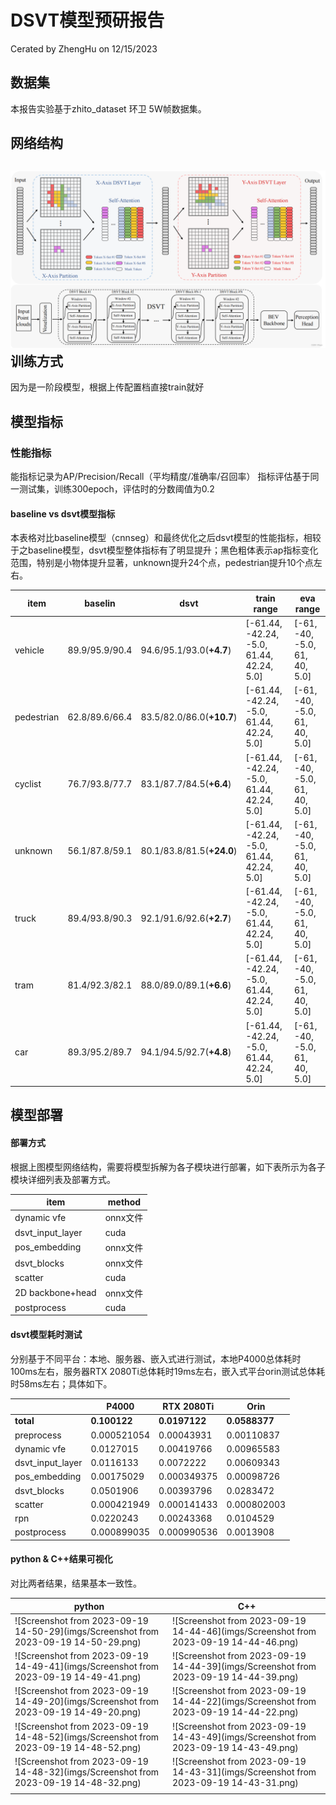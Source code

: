 # DSVT模型预研报告

Cerated by ZhengHu on 12/15/2023

## 数据集

本报告实验基于zhito_dataset 环卫 5W帧数据集。

## 网络结构

## ![584bdbc1686543849c7614a323427687](imgs/584bdbc1686543849c7614a323427687.png)训练方式

因为是一阶段模型，根据上传配置档直接train就好

## 模型指标

### 性能指标

能指标记录为AP/Precision/Recall（平均精度/准确率/召回率）
指标评估基于同一测试集，训练300epoch，评估时的分数阈值为0.2

#### baseline vs dsvt模型指标

本表格对比baseline模型（cnnseg）和最终优化之后dsvt模型的性能指标，相较于之baseline模型，dsvt模型整体指标有了明显提升；黑色粗体表示ap指标变化范围，特别是小物体提升显著，unknown提升24个点，pedestrian提升10个点左右。

| item       | baselin        | dsvt                      | train range                               | eva range                     |
| ---------- | -------------- | ------------------------- | ----------------------------------------- | ----------------------------- |
| vehicle    | 89.9/95.9/90.4 | 94.6/95.1/93.0(**+4.7**)  | [-61.44, -42.24, -5.0, 61.44, 42.24, 5.0] | [-61, -40, -5.0, 61, 40, 5.0] |
| pedestrian | 62.8/89.6/66.4 | 83.5/82.0/86.0(**+10.7**) | [-61.44, -42.24, -5.0, 61.44, 42.24, 5.0] | [-61, -40, -5.0, 61, 40, 5.0] |
| cyclist    | 76.7/93.8/77.7 | 83.1/87.7/84.5(**+6.4**)  | [-61.44, -42.24, -5.0, 61.44, 42.24, 5.0] | [-61, -40, -5.0, 61, 40, 5.0] |
| unknown    | 56.1/87.8/59.1 | 80.1/83.8/81.5(**+24.0**) | [-61.44, -42.24, -5.0, 61.44, 42.24, 5.0] | [-61, -40, -5.0, 61, 40, 5.0] |
| truck      | 89.4/93.8/90.3 | 92.1/91.6/92.6(**+2.7**)  | [-61.44, -42.24, -5.0, 61.44, 42.24, 5.0] | [-61, -40, -5.0, 61, 40, 5.0] |
| tram       | 81.4/92.3/82.1 | 88.0/89.0/89.1(**+6.6**)  | [-61.44, -42.24, -5.0, 61.44, 42.24, 5.0] | [-61, -40, -5.0, 61, 40, 5.0] |
| car        | 89.3/95.2/89.7 | 94.1/94.5/92.7(**+4.8**)  | [-61.44, -42.24, -5.0, 61.44, 42.24, 5.0] | [-61, -40, -5.0, 61, 40, 5.0] |

## 模型部署

#### 部署方式

根据上图模型网络结构，需要将模型拆解为各子模块进行部署，如下表所示为各子模块详细列表及部署方式。

| item             | method   |
| ---------------- | -------- |
| dynamic vfe      | onnx文件 |
| dsvt_input_layer | cuda     |
| pos_embedding    | onnx文件 |
| dsvt_blocks      | onnx文件 |
| scatter          | cuda     |
| 2D backbone+head | onnx文件 |
| postprocess      | cuda     |



#### dsvt模型耗时测试

分别基于不同平台：本地、服务器、嵌入式进行测试，本地P4000总体耗时100ms左右，服务器RTX 2080Ti总体耗时19ms左右，嵌入式平台orin测试总体耗时58ms左右；具体如下。

|                  | P4000        | RTX 2080Ti    | Orin          |
| ---------------- | ------------ | ------------- | ------------- |
| **total**        | **0.100122** | **0.0197122** | **0.0588377** |
| preprocess       | 0.000521054  | 0.00043931    | 0.00110837    |
| dynamic vfe      | 0.0127015    | 0.00419766    | 0.00965583    |
| dsvt_input_layer | 0.0116133    | 0.0072222     | 0.00609343    |
| pos_embedding    | 0.00175029   | 0.000349375   | 0.00098726    |
| dsvt_blocks      | 0.0501906    | 0.00393796    | 0.0283472     |
| scatter          | 0.000421949  | 0.000141433   | 0.000802003   |
| rpn              | 0.0220243    | 0.00243368    | 0.0104529     |
| postprocess      | 0.000899035  | 0.000990536   | 0.0013908     |

#### python & C++结果可视化

对比两者结果，结果基本一致性。

| python                                                       | C++                                                          |
| ------------------------------------------------------------ | ------------------------------------------------------------ |
| ![Screenshot from 2023-09-19 14-50-29](imgs/Screenshot from 2023-09-19 14-50-29.png) | ![Screenshot from 2023-09-19 14-44-46](imgs/Screenshot from 2023-09-19 14-44-46.png) |
| ![Screenshot from 2023-09-19 14-49-41](imgs/Screenshot from 2023-09-19 14-49-41.png) | ![Screenshot from 2023-09-19 14-44-39](imgs/Screenshot from 2023-09-19 14-44-39.png) |
| ![Screenshot from 2023-09-19 14-49-20](imgs/Screenshot from 2023-09-19 14-49-20.png) | ![Screenshot from 2023-09-19 14-44-22](imgs/Screenshot from 2023-09-19 14-44-22.png) |
| ![Screenshot from 2023-09-19 14-48-52](imgs/Screenshot from 2023-09-19 14-48-52.png) | ![Screenshot from 2023-09-19 14-43-49](imgs/Screenshot from 2023-09-19 14-43-49.png) |
| ![Screenshot from 2023-09-19 14-48-32](imgs/Screenshot from 2023-09-19 14-48-32.png) | ![Screenshot from 2023-09-19 14-43-31](imgs/Screenshot from 2023-09-19 14-43-31.png) |
|                                                              |                                                              |

